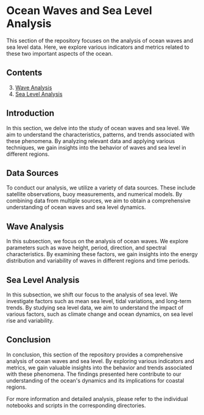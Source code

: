 # Ocean Waves and Sea Level Analysis

This section of the repository focuses on the analysis of ocean waves and sea level data. Here, we explore various indicators and metrics related to these two important aspects of the ocean.

## Contents


3. [Wave Analysis](#wave-analysis)
4. [Sea Level Analysis](#sea-level-analysis)

## Introduction

In this section, we delve into the study of ocean waves and sea level. We aim to understand the characteristics, patterns, and trends associated with these phenomena. By analyzing relevant data and applying various techniques, we gain insights into the behavior of waves and sea level in different regions.

## Data Sources

To conduct our analysis, we utilize a variety of data sources. These include satellite observations, buoy measurements, and numerical models. By combining data from multiple sources, we aim to obtain a comprehensive understanding of ocean waves and sea level dynamics.

## Wave Analysis

In this subsection, we focus on the analysis of ocean waves. We explore parameters such as wave height, period, direction, and spectral characteristics. By examining these factors, we gain insights into the energy distribution and variability of waves in different regions and time periods.

## Sea Level Analysis

In this subsection, we shift our focus to the analysis of sea level. We investigate factors such as mean sea level, tidal variations, and long-term trends. By studying sea level data, we aim to understand the impact of various factors, such as climate change and ocean dynamics, on sea level rise and variability.

## Conclusion

In conclusion, this section of the repository provides a comprehensive analysis of ocean waves and sea level. By exploring various indicators and metrics, we gain valuable insights into the behavior and trends associated with these phenomena. The findings presented here contribute to our understanding of the ocean's dynamics and its implications for coastal regions.

For more information and detailed analysis, please refer to the individual notebooks and scripts in the corresponding directories.

